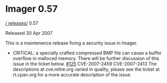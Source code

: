 # Imager 0.57

[ / ](..) [releases/](./) 0.57

Released 30 Apr 2007

This is a maintenence release fixing a security issue in Imager.

 - CRITICAL: a specially crafted compressed BMP file can cause a buffer overflow in malloced memory. There will be further discussion of this issue in the ticket below. [#125](https://github.com/tonycoz/imager/issues/125) CVE-2007-2459 CVE-2007-2413 The descriptions at cve.mitre.org varied in quality, please see the ticket at rt.cpan.org for a more accurate description of the issue.
